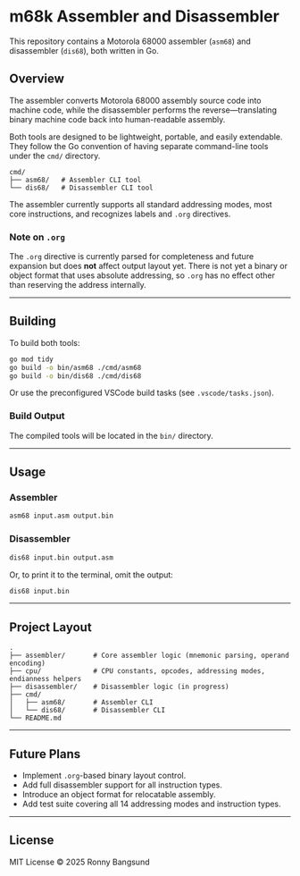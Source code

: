 # m68k Assembler and Disassembler

This repository contains a Motorola 68000 assembler (`asm68`) and disassembler (`dis68`), both written in Go.

## Overview

The assembler converts Motorola 68000 assembly source code into machine code, while the disassembler performs the reverse—translating binary machine code back into human-readable assembly.

Both tools are designed to be lightweight, portable, and easily extendable. They follow the Go convention of having separate command-line tools under the `cmd/` directory.

```
cmd/
├── asm68/   # Assembler CLI tool
└── dis68/   # Disassembler CLI tool
```

The assembler currently supports all standard addressing modes, most core instructions, and recognizes labels and `.org` directives.

### Note on `.org`

The `.org` directive is currently parsed for completeness and future expansion but does **not** affect output layout yet. There is not yet a binary or object format that uses absolute addressing, so `.org` has no effect other than reserving the address internally.

---

## Building

To build both tools:

```bash
go mod tidy
go build -o bin/asm68 ./cmd/asm68
go build -o bin/dis68 ./cmd/dis68
```

Or use the preconfigured VSCode build tasks (see `.vscode/tasks.json`).

### Build Output

The compiled tools will be located in the `bin/` directory.

---

## Usage

### Assembler

```bash
asm68 input.asm output.bin
```

### Disassembler

```bash
dis68 input.bin output.asm
```

Or, to print it to the terminal, omit the output:
```bash
dis68 input.bin
```

---

## Project Layout

```
.
├── assembler/       # Core assembler logic (mnemonic parsing, operand encoding)
├── cpu/             # CPU constants, opcodes, addressing modes, endianness helpers
├── disassembler/    # Disassembler logic (in progress)
├── cmd/
│   ├── asm68/       # Assembler CLI
│   └── dis68/       # Disassembler CLI
└── README.md
```

---

## Future Plans

- Implement `.org`-based binary layout control.
- Add full disassembler support for all instruction types.
- Introduce an object format for relocatable assembly.
- Add test suite covering all 14 addressing modes and instruction types.

---

## License

MIT License © 2025 Ronny Bangsund
